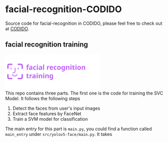# facial-recognition-CODIDO
Source code for facial-recognition in CODIDO, please feel free to check out at [CODIDO](https://www.codido.co/marketplace/browse2?ecr_repo=gAAAAABkccYQyk5pX9EzGMjFh71uUspzEuFIxWQhLjBy9UOst_HgoApMYRR-NCeo2RkFq4pJyCixlpKY70uxYrJ0zR5Zs3ZLBg79CHs6X1fPZ0McIB_1TzxD-m27tx_fxqs49S5JUR2Z).

## facial recognition training
<div align="left">
	<img src="https://github.com/duanxianpi/facial-recognition-CODIDO/blob/main/training.svg" alt="training" width="300">
</div>
This repo contains three parts. The first one is the code for training the SVC Model. It follows the following steps

1. Detect the faces from user's input images
2. Extract face features by FaceNet
3. Train a SVM model for classification

The main entry for this part is `main.py`, you could find a function called `main_entry` under `src/yolov5-face/main.py`. It takes  
